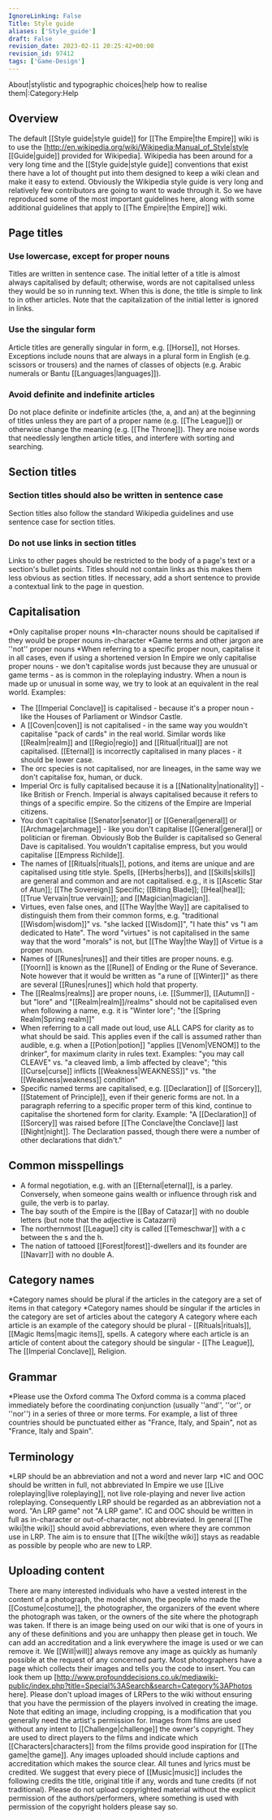 ```yaml
---
IgnoreLinking: False
Title: Style guide
aliases: ['Style_guide']
draft: False
revision_date: 2023-02-11 20:25:42+00:00
revision_id: 97412
tags: ['Game-Design']
---
```


About|stylistic and typographic choices|help how to realise them|:Category:Help
## Overview
The default [[Style guide|style guide]] for [[The Empire|the Empire]] wiki is to use the [http://en.wikipedia.org/wiki/Wikipedia:Manual_of_Style|style [[Guide|guide]] provided for Wikipedia]. Wikipedia has been around for a very long time and the [[Style guide|style guide]] conventions that exist there have a lot of thought put into them designed to keep a wiki clean and make it easy to extend.
Obviously the Wikipedia style guide is very long and relatively few contributors are going to want to wade through it. So we have reproduced some of the most important guidelines here, along with some additional guidelines that apply to [[The Empire|the Empire]] wiki.
## Page titles
### Use lowercase, except for proper nouns
Titles are written in sentence case. The initial letter of a title is almost always capitalised by default; otherwise, words are not capitalised unless they would be so in running text. When this is done, the title is simple to link to in other articles. Note that the capitalization of the initial letter is ignored in links.
### Use the singular form
Article titles are generally singular in form, e.g. [[Horse]], not Horses. Exceptions include nouns that are always in a plural form in English (e.g. scissors or trousers) and the names of classes of objects (e.g. Arabic numerals or Bantu [[Languages|languages]]).
### Avoid definite and indefinite articles
Do not place definite or indefinite articles (the, a, and an) at the beginning of titles unless they are part of a proper name (e.g. [[The League]]) or otherwise change the meaning (e.g. [[The Throne]]). They are noise words that needlessly lengthen article titles, and interfere with sorting and searching.
## Section titles
### Section titles should also be written in sentence case
Section titles also follow the standard Wikipedia guidelines and use sentence case for section titles. 
### Do not use links in section titles
Links to other pages should be restricted to the body of a page's text or a section's bullet points. Titles should not contain links as this makes them less obvious as section titles. If necessary, add a short sentence to provide a contextual link to the page in question.
## Capitalisation
*Only capitalise proper nouns
*In-character nouns should be capitalised if they would be proper nouns in-character
*Game terms and other jargon are ''not'' proper nouns
*When referring to a specific proper noun, capitalise it in all cases, even if using a shortened version
In Empire we only capitalise proper nouns - we don't capitalise words just because they are unusual or game terms - as is common in the roleplaying industry. When a noun is made up or unusual in some way, we try to look at an equivalent in the real world. Examples:
* The [[Imperial Conclave]] is capitalised - because it's a proper noun - like the Houses of Parliament or Windsor Castle.
* A [[Coven|coven]] is not capitalised - in the same way you wouldn't capitalise "pack of cards" in the real world. Similar words like [[Realm|realm]] and [[Regio|regio]] and [[Ritual|ritual]] are not capitalised. [[Eternal]] is incorrectly capitalised in many places - it should be lower case.
* The orc species is not capitalised, nor are lineages, in the same way we don't capitalise fox, human, or duck.
* Imperial Orc is fully capitalised because it is a [[Nationality|nationality]] - like British or French. Imperial is always capitalised because it refers to things of a specific empire. So the citizens of the Empire are Imperial citizens.
* You don't capitalise [[Senator|senator]] or [[General|general]] or [[Archmage|archmage]] - like you don't capitalise [[General|general]] or politician or fireman. Obviously Bob the Builder is capitalised so General Dave is capitalised. You wouldn't capitalise empress, but you would capitalise [[Empress Richilde]].
* The names of [[Rituals|rituals]], potions, and items are unique and are capitalised using title style. Spells, [[Herbs|herbs]], and [[Skills|skills]] are general and common and are not capitalised. e.g., it is [[Ascetic Star of Atun]]; [[The Sovereign]] Specific; [[Biting Blade]]; [[Heal|heal]]; [[True Vervain|true vervain]]; and [[Magician|magician]].
* Virtues, even false ones, and [[The Way|the Way]] are capitalised to distinguish them from their common forms, e.g. "traditional [[Wisdom|wisdom]]" vs. "she lacked [[Wisdom]]", "I hate this" vs "I am dedicated to Hate". The word "virtues" is not capitalised in the same way that the word "morals" is not, but [[The Way|the Way]] of Virtue is a proper noun.
* Names of [[Runes|runes]] and their titles are proper nouns. e.g. [[Yoorn]] is known as the [[Rune]] of Ending or the Rune of Severance. Note however that it would be written as "a rune of [[Winter]]" as there are several [[Runes|runes]] which hold that property.
* The [[Realms|realms]] are proper nouns, i.e. [[Summer]], [[Autumn]] - but "lore" and "[[Realm|realm]]/realms" should not be capitalised even when following a name, e.g. it is "Winter lore"; "the [[Spring Realm|Spring realm]]"
* When referring to a call made out loud, use ALL CAPS for clarity as to what should be said. This applies even if the call is assumed rather than audible, e.g. when a [[Potion|potion]] "applies [[Venom|VENOM]] to the drinker", for maximum clarity in rules text. Examples: "you may call CLEAVE" vs. "a cleaved limb, a limb affected by cleave"; "this [[Curse|curse]] inflicts [[Weakness|WEAKNESS]]" vs. "the [[Weakness|weakness]] condition"
* Specific named terms are capitalised, e.g. [[Declaration]] of [[Sorcery]], [[Statement of Principle]], even if their generic forms are not. In a paragraph referring to a specific proper term of this kind, continue to capitalise the shortened form for clarity. Example: "A [[Declaration]] of [[Sorcery]] was raised before [[The Conclave|the Conclave]] last [[Night|night]]. The Declaration passed, though there were a number of other declarations that didn't."
## Common misspellings
* A formal negotiation, e.g. with an [[Eternal|eternal]], is a parley. Conversely, when someone gains wealth or influence through risk and guile, the verb is to parlay.
* The bay south of the Empire is the [[Bay of Catazar]] with no double letters (but note that the adjective is Catazarri)
* The northernmost [[League]] city is called [[Temeschwar]] with a c between the s and the h.
* The nation of tattooed [[Forest|forest]]-dwellers and its founder are [[Navarr]] with no double A.
## Category names
*Category names should be plural if the articles in the category are a set of items in that category
*Category names should be singular if the articles in the category are set of articles about the category
A category where each article is an example of the category should be plural - [[Rituals|rituals]], [[Magic Items|magic items]], spells. A category where each article is an article of content about the category should be singular - [[The League]], The [[Imperial Conclave]], Religion.
## Grammar
*Please use the Oxford comma
The Oxford comma is a comma placed immediately before the coordinating conjunction (usually ''and'', ''or'', or ''nor'') in a series of three or more terms. For example, a list of three countries should be punctuated either as "France, Italy, and Spain", not as "France, Italy and Spain".
## Terminology
*LRP should be an abbreviation and not a word and never larp
*IC and OOC should be written in full, not abbreviated
In Empire we use [[Live roleplaying|live roleplaying]], not live role-playing and never live action roleplaying. Consequently LRP should be regarded as an abbreviation not a word. "An LRP game" not "A LRP game".
IC and OOC should be written in full as in-character or out-of-character, not abbreviated. In general [[The wiki|the wiki]] should avoid abbreviations, even where they are common use in LRP. The aim is to ensure that [[The wiki|the wiki]] stays as readable as possible by people who are new to LRP.
## Uploading content
There are many interested individuals who have a vested interest in the content of a photograph, the model shown, the people who made the [[Costume|costume]], the photographer, the organizers of the event where the photograph was taken, or the owners of the site where the photograph was taken. If there is an image being used on our wiki that is one of yours in any of these definitions and you are unhappy then please get in touch. We can add an accreditation and a link everywhere the image is used or we can remove it. We [[Will|will]] always remove any image as quickly as humanly possible at the request of any concerned party.
Most photographers have a page which collects their images and tells you the code to insert. You can look them up [http://www.profounddecisions.co.uk/mediawiki-public/index.php?title=Special%3ASearch&search=Category%3APhotos here].
Please don't upload images of LRPers to the wiki without ensuring that you have the permission of the players involved in creating the image. Note that editing an image, including cropping, is a modification that you generally need the artist's permission for.
Images from films are used without any intent to [[Challenge|challenge]] the owner's copyright. They are used to direct players to the films and indicate which [[Characters|characters]] from the films provide good inspiration for [[The game|the game]]. Any images uploaded should include captions and accreditation which makes the source clear.
All tunes and lyrics must be credited. We suggest that every piece of [[Music|music]] includes the following credits the title, original title if any, words and tune credits (if not traditional). Please do not upload copyrighted material without the explicit permission of the authors/performers, where something is used with permission of the copyright holders please say so.
